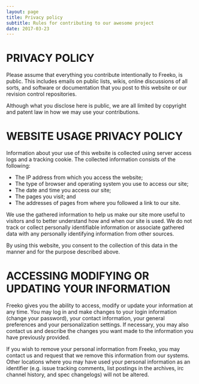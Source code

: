 ```yaml
---
layout: page
title: Privacy policy
subtitle: Rules for contributing to our awesome project
date: 2017-03-23
---
```


# PRIVACY POLICY
Please assume that everything you contribute intentionally to Freeko, is public. This includes emails on public lists, wikis, online discussions of all sorts, and software or documentation that you post to this website or our revision control repositories.

Although what you disclose here is public, we are all limited by copyright and patent law in how we may use your contributions.

# WEBSITE USAGE PRIVACY POLICY
Information about your use of this website is collected using server access logs and a tracking cookie. The collected information consists of the following:

* The IP address from which you access the website;
* The type of browser and operating system you use to access our site;
* The date and time you access our site;
* The pages you visit; and
* The addresses of pages from where you followed a link to our site.

We use the gathered information to help us make our site more useful to visitors and to better understand how and when our site is used. We do not track or collect personally identifiable information or associate gathered data with any personally identifying information from other sources.

By using this website, you consent to the collection of this data in the manner and for the purpose described above.

# ACCESSING MODIFYING OR UPDATING YOUR INFORMATION
Freeko gives you the ability to access, modify or update your information at any time. You may log in and make changes to your login information (change your password), your contact information, your general preferences and your personalization settings. If necessary, you may also contact us and describe the changes you want made to the information you have previously provided.

If you wish to remove your personal information from Freeko, you may contact us and request that we remove this information from our systems. Other locations where you may have used your personal information as an identifier (e.g. issue tracking comments, list postings in the archives, irc channel history, and spec changelogs) will not be altered.
